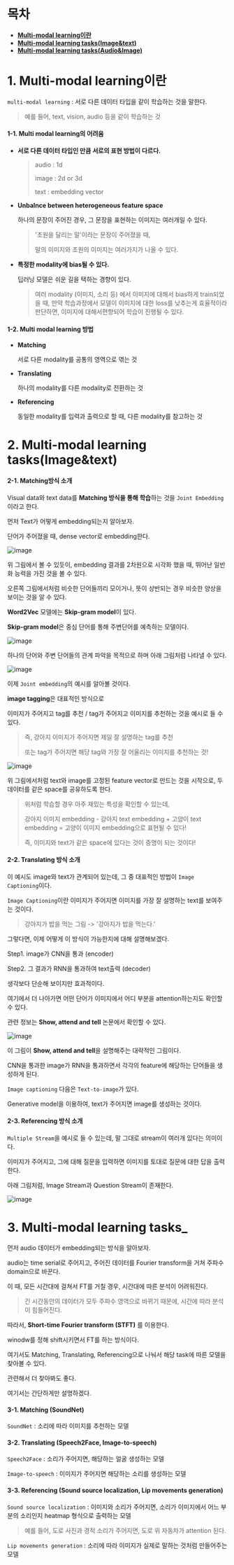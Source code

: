 # 목차

- [**Multi-modal learning이란**](#1-multi-modal-learning이란)
- [**Multi-modal learning tasks(Image&text)**](#2-multi-modal-learning-tasks-image-text)
- [**Multi-modal learning tasks(Audio&Image)**](#3-multi-modal-learning-tasks-)

# 1. Multi-modal learning이란

`multi-modal learning` : 서로 다른 데이터 타입을 같이 학습하는 것을 말한다. 

> 예를 들어, text, vision, audio 등을 같이 학습하는 것

#### 1-1. Multi modal learning의 어려움

- **서로 다른 데이터 타입인 만큼 서로의 표현 방법이 다르다.**

  >  audio : 1d
  >
  > image : 2d or 3d
  >
  > text : embedding vector

- **Unbalnce between heterogeneous feature space**

  하나의 문장이 주어진 경우, 그 문장을 표현하는 이미지는 여러개일 수 있다. 

  > '초원을 달리는 말'이라는 문장이 주어졌을 때,
  >
  > 말의 이미지와 초원의 이미지는 여러가지가 나올 수 있다. 

- **특정한 modality에 bias될 수 있다.**

  딥러닝 모델은 쉬운 길을 택하는 경향이 있다. 

  > 여러 modality (이미지, 소리 등) 에서 이미지에 대해서 bias하게 train되었을 때, 만약 학습과정에서 모델이 이미지에 대한 loss를 낮추는게 효율적이라 판단하면, 이미지에 대해서편향되어 학습이 진행될 수 있다. 

#### 1-2. Multi modal learning 방법

- **Matching**

  서로 다른 modality를 공통의 영역으로 엮는 것

- **Translating**

  하나의 modality를 다른 modality로 전환하는 것

- **Referencing**

  동일한 modality를 입력과 출력으로 할 때, 다른 modality를 참고하는 것

# 2. Multi-modal learning tasks(Image&text)

#### 2-1. Matching방식 소개

Visual data와 text data를 **Matching 방식을 통해 학습**하는 것을 `Joint Embedding`이라고 한다.

먼저 Text가 어떻게 embedding되는지 알아보자.  

단어가 주어졌을 때, dense vector로 embedding한다.

![image](https://user-images.githubusercontent.com/71866756/159129296-8b7c895a-551b-44de-b163-b17796cb6897.png)

위 그림에서 볼 수 있듯이, embedding 결과를 2차원으로 시각화 했을 때, 뛰어난 일반화 능력을 가진 것을 볼 수 있다. 

오른쪽 그림에서처럼 비슷한 단어들끼리 모이거나, 뜻이 상반되는 경우 비슷한 양상을 보이는 것을 알 수 있다. 

**Word2Vec** 모델에는 **Skip-gram model**이 있다. 

**Skip-gram model**은 중심 단어를 통해 주변단어를 예측하는 모델이다. 

![image](https://user-images.githubusercontent.com/71866756/159129300-f44adbe3-45d0-4c00-ae3d-27e871119e67.png)

하나의 단어와 주변 단어들의 관계 파악을 목적으로 하며 아래 그림처럼 나타낼 수 있다. 

![image](https://user-images.githubusercontent.com/71866756/159129304-c8ad4bac-ef0e-4eeb-8ab1-ed4cd8677bac.png)



이제 `Joint embedding`의 예시를 알아볼 것이다. 

**image tagging**은 대표적인 방식으로

이미지가 주어지고 tag를 추천 / tag가 주어지고 이미지를 추천하는 것을 예시로 들 수 있다. 

> 즉, 강아지 이미지가 주어지면 제일 잘 설명하는 tag를 추천
>
> 또는 tag가 주어지면 해당 tag와 가장 잘 어울리는 이미지를 추천하는 것!

![image](https://user-images.githubusercontent.com/71866756/159129308-cce8cefa-f261-44a8-b253-c88076348edd.png)

위 그림에서처럼 text와 image를 고정된 feature vector로 만드는 것을 시작으로, 두 데이터를 같은 space를 공유하도록 한다. 

> 위처럼 학습할 경우 아주 재밌는 특성을 확인할 수 있는데,
>
> 강아지 이미지 embedding - 강아지 text embedding + 고양이 text embedding = 고양이 이미지 embedding으로 표현될 수 있다!
>
> 즉, 이미지와 text가 같은 space에 있다는 것이 증명이 되는 것이다! 



#### 2-2. Translating 방식 소개

이 예시도 image와 text가 관계되어 있는데, 그 중 대표적인 방법이 `Image Captioning`이다.

`Image Captioning`이란 이미지가 주어지면 이미지를 가장 잘 설명하는 text를 보여주는 것이다. 

> 강아지가 밥을 먹는 그림 -> '강아지가 밥을 먹는다.'

그렇다면, 이제 어떻게 이 방식이 가능한지에 대해 설명해보겠다.

Step1. image가 CNN을 통과 (encoder)

Step2. 그 결과가 RNN을 통과하여 text출력 (decoder)

생각보다 단순해 보이지만 효과적이다. 

여기에서 더 나아가면 어떤 단어가 이미지에서 어디 부분을 attention하는지도 확인할 수 있다. 

관련 정보는 **Show, attend and tell** 논문에서 확인할 수 있다. 

![image](https://user-images.githubusercontent.com/71866756/159129316-fc797214-d1fc-4523-8925-79a49e6c676f.png)

이 그림이 **Show, attend and tell**을 설명해주는 대략적인 그림이다. 

CNN을 통과한 image가 RNN을 통과하면서 각각의 feature에 해당하는 단어들을 생성하게 된다. 

`Image captioning` 다음은 `Text-to-image`가 있다. 

Generative model을 이용하여, text가 주어지면 image를 생성하는 것이다. 



#### 2-3. Referencing 방식 소개

`Multiple Stream`을 예시로 들 수 있는데, 말 그대로 stream이 여러개 있다는 의미이다. 

이미지가 주어지고, 그에 대해 질문을 입력하면 이미지를 토대로 질문에 대한 답을 출력한다. 

아래 그림처럼, Image Stream과 Question Stream이 존재한다. 

![image](https://user-images.githubusercontent.com/71866756/159129330-e8445d41-3f9e-46e2-9fda-17a1d31e920a.png)



# 3. Multi-modal learning tasks_

먼저 audio 데이터가 embedding되는 방식을 알아보자. 

audio는 time serial로 주어지고, 주어진 데이터를 Fourier transform을 거쳐 주파수 domain으로 바꾼다.

이 때, 모든 시간대에 걸쳐서 FT를 거칠 경우, 시간대에 따른 분석이 어려워진다.

> 긴 시간동안의 데이터가 모두 주파수 영역으로 바뀌기 때문에, 시간에 따라 분석이 힘들어진다.

따라서, **Short-time Fourier transform (STFT)** 를 이용한다. 

winodw를 정해 shift시키면서 FT를 하는 방식이다. 

여기서도 Matching, Translating, Referencing으로 나눠서 해당 task에 따른 모델을 찾아볼 수 있다. 

관련해서 더 찾아봐도 좋다. 

여기서는 간단하게만 설명하겠다. 

#### 3-1. Matching (SoundNet)

`SoundNet` : 소리에 따라 이미지를 추천하는 모델

#### 3-2. Translating (Speech2Face, Image-to-speech)

`Speech2Face` : 소리가 주어지면, 해당하는 얼굴 생성하는 모델

`Image-to-speech` : 이미지가 주어지면 해당하는 소리를 생성하는 모델

#### 3-3. Referencing (Sound source localization, Lip movements generation)

`Sound source localization` : 이미지와 소리가 주어지면, 소리가 이미지에서 어느 부분의 소리인지 heatmap 형식으로 출력하는 모델

> 예를 들어, 도로 사진과 경적 소리가 주어지면, 도로 위 자동차가 attention 된다. 

`Lip movements generation` : 소리에 따라 이미지가 실제로 말하는 것처럼 만들어주는 모델
